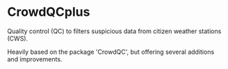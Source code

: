 # CrowdQCplus

Quality control (QC) to filters suspicious data from citizen weather stations (CWS). 

Heavily based on the package 'CrowdQC', but offering several additions and improvements.
